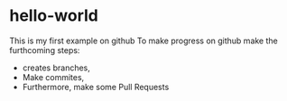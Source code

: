 # hello-world
This is my first example on github
To make progress on github make the furthcoming steps:
- creates branches,
- Make commites,
- Furthermore, make some Pull Requests
